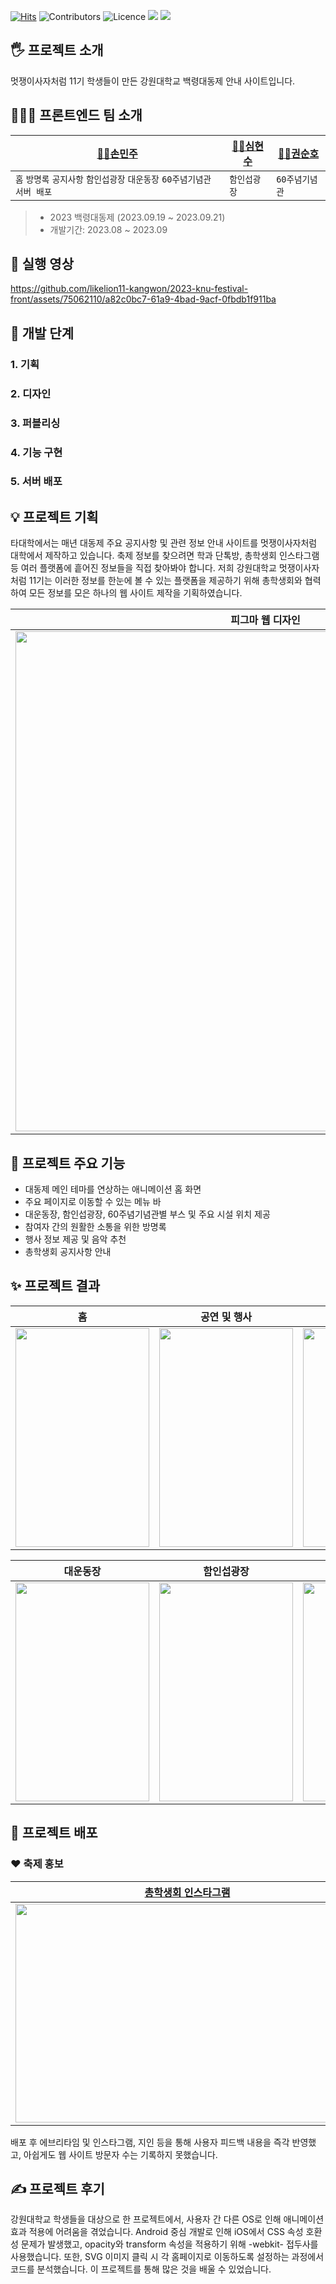 [![Hits](https://hits.seeyoufarm.com/api/count/incr/badge.svg?url=https%3A%2F%2Fgithub.com%2Flikelion11-kangwon%2F2023-knu-festival-front&count_bg=%23A05DDE&title_bg=%23555555&icon=github.svg&icon_color=%23E7E7E7&title=hits&edge_flat=false)](https://hits.seeyoufarm.com)
![Contributors](https://img.shields.io/github/contributors/mango606/2023-knu-festival-front?style=plastic)
![Licence](https://img.shields.io/github/license/mango606/2023-knu-festival-front)
<img src="https://img.shields.io/badge/react-61DAFB?style=flat&logo=react&logoColor=black">
<img src="https://img.shields.io/badge/spring-6DB33F?style=flat&logo=spring&logoColor=white">


## 🖐️ 프로젝트 소개
멋쟁이사자처럼 11기 학생들이 만든 강원대학교 백령대동제 안내 사이트입니다.


## 👩‍👦‍🧒 프론트엔드 팀 소개
|[👩‍💻손민주](https://github.com/mango606)|[👨‍💻심현수](https://github.com/memorial0)|[👨‍💻권순호](https://github.com/suno-boy)|
|---|---|---|
|`홈` `방명록` `공지사항` `함인섭광장` `대운동장` `60주념기념관` `서버 배포`|`함인섭광장`|`60주념기념관`|

> - 2023 백령대동제 (2023.09.19 ~ 2023.09.21)
> - 개발기간: 2023.08 ~ 2023.09


## 📱 실행 영상
https://github.com/likelion11-kangwon/2023-knu-festival-front/assets/75062110/a82c0bc7-61a9-4bad-9acf-0fbdb1f911ba


## 🔗 개발 단계
### 1. 기획
### 2. 디자인
### 3. 퍼블리싱
### 4. 기능 구현
### 5. 서버 배포


## 💡 프로젝트 기획
타대학에서는 매년 대동제 주요 공지사항 및 관련 정보 안내 사이트를 멋쟁이사자처럼 대학에서 제작하고 있습니다.
축제 정보를 찾으려면 학과 단톡방, 총학생회 인스타그램 등 여러 플랫폼에 흩어진 정보들을 직접 찾아봐야 합니다.
저희 강원대학교 멋쟁이사자처럼 11기는 이러한 정보를 한눈에 볼 수 있는 플랫폼을 제공하기 위해 총학생회와 협력하여 모든 정보를 모은 하나의 웹 사이트 제작을 기획하였습니다.

|피그마 웹 디자인|
|---|
|<img src="https://github.com/likelion11-kangwon/2023-knu-festival-front/assets/75062110/f6c5d360-5620-4553-acc5-dcaf7bd6cbc2" width="800" />|


## 📂 프로젝트 주요 기능
- 대동제 메인 테마를 연상하는 애니메이션 홈 화면
- 주요 페이지로 이동할 수 있는 메뉴 바
- 대운동장, 함인섭광장, 60주념기념관별 부스 및 주요 시설 위치 제공
- 참여자 간의 원활한 소통을 위한 방명록
- 행사 정보 제공 및 음악 추천
- 총학생회 공지사항 안내


## ✨ 프로젝트 결과
|홈|공연 및 행사|방명록|공지사항|
|---|---|---|---|
|<img src="https://github.com/likelion11-kangwon/2023-knu-festival-front/assets/75062110/182f0978-b2d9-42c6-8940-85a215868c80" width="214" height="350" />|<img src="https://github.com/likelion11-kangwon/2023-knu-festival-front/assets/75062110/e213587e-1035-4421-ba17-a1eef4a4e86a" width="214" height="350" />|<img src="https://github.com/likelion11-kangwon/2023-knu-festival-front/assets/75062110/da2730e8-5ab8-49c3-b8c8-08dff9bb0df9" width="214" height="350" />|<img src="https://github.com/likelion11-kangwon/2023-knu-festival-front/assets/75062110/af3059a7-0f7a-49e4-a579-0e5af0ac5fcb" width="214" height="350" />|

|대운동장|함인섭광장|60주년기념관|제작자|
|---|---|---|---|
|<img src="https://github.com/likelion11-kangwon/2023-knu-festival-front/assets/75062110/fd76c306-bd74-421f-9b9b-788199ed832d" width="214" height="350" />|<img src="https://github.com/likelion11-kangwon/2023-knu-festival-front/assets/75062110/7ef405dd-7814-49d4-abce-80a1ab56a233" width="214" height="350" />|<img src="https://github.com/likelion11-kangwon/2023-knu-festival-front/assets/75062110/f1782dbb-31b6-4f32-867a-5913a10e2a5a" width="214" height="350" />|<img src="https://github.com/likelion11-kangwon/2023-knu-festival-front/assets/75062110/252f7c18-04ce-4a35-a1ea-778f1620466c" width="214" height="350" />|


## 👏 프로젝트 배포
### ❤️ 축제 홍보
|[총학생회 인스타그램](https://www.instagram.com/p/CxFOU-ArRib/?utm_source=ig_web_copy_link&igshid=MzRlODBiNWFlZA%3D%3D)|[교내 에브리타임](https://everytime.kr/380617/v/316703120)|
|---|---|
|<img src="https://github.com/likelion11-kangwon/2023-knu-festival-front/assets/75062110/a9684c03-3010-4711-aad4-9890cd8a22cb" width="550" height="350" />|<img src="https://github.com/likelion11-kangwon/2023-knu-festival-front/assets/75062110/a3f89f0a-eb9c-4217-b70a-c1045e8e6117" width="350" height="350" />|

배포 후 에브리타임 및 인스타그램, 지인 등을 통해 사용자 피드백 내용을 즉각 반영했고,
아쉽게도 웹 사이트 방문자 수는 기록하지 못했습니다.

## ✍️ 프로젝트 후기
강원대학교 학생들을 대상으로 한 프로젝트에서, 사용자 간 다른 OS로 인해 애니메이션 효과 적용에 어려움을 겪었습니다.
Android 중심 개발로 인해 iOS에서 CSS 속성 호환성 문제가 발생했고, opacity와 transform 속성을 적용하기 위해 -webkit- 접두사를 사용했습니다.
또한, SVG 이미지 클릭 시 각 홈페이지로 이동하도록 설정하는 과정에서 코드를 분석했습니다.
이 프로젝트를 통해 많은 것을 배울 수 있었습니다.
